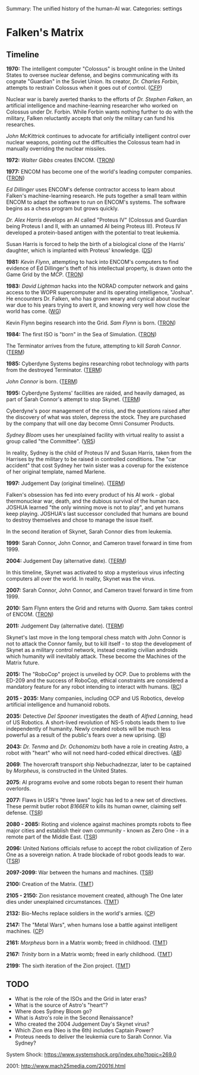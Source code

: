 Summary: The unified history of the human-AI war.
Categories: settings

# Falken's Matrix

Timeline
--------

**1970:** The intelligent computer "Colossus" is brought online in the United States to oversee nuclear defense, and begins communicating with its cognate "Guardian" in the Soviet Union. Its creator, *Dr. Charles Forbin*, attempts to restrain Colossus when it goes out of control. ([CFP])

Nuclear war is barely averted thanks to the efforts of *Dr. Stephen Falken*, an artificial intelligence and machine-learning researcher who worked on Colossus under Dr. Forbin. While Forbin wants nothing further to do with the military, Falken reluctantly accepts that only the military can fund his researches.

*John McKittrick* continues to advocate for artificially intelligent control over nuclear weapons, pointing out the difficulties the Colossus team had in manually overriding the nuclear missiles.

**1972:** *Walter Gibbs* creates ENCOM. ([TRON])

**1977:** ENCOM has become one of the world's leading computer companies. ([TRON])

*Ed Dillinger* uses ENCOM's defense contractor access to learn about Falken's machine-learning research. He puts together a small team within ENCOM to adapt the software to run on ENCOM's systems. The software begins as a chess program but grows quickly.

*Dr. Alex Harris* develops an AI called "Proteus IV" (Colossus and Guardian being Proteus I and II, with an unnamed AI being Proteus III). Proteus IV developed a protein-based antigen with the potential to treat leukemia.

Susan Harris is forced to help the birth of a biological clone of the Harris' daughter, which is implanted with Proteus' knowledge. ([DS])

**1981:** *Kevin Flynn*, attempting to hack into ENCOM's computers to find evidence of Ed Dillinger's theft of his intellectual property, is drawn onto the Game Grid by the MCP. ([TRON])

**1983:** *David Lightman* hacks into the NORAD computer network and gains access to the WOPR supercomputer and its operating intelligence, "Joshua". He encounters Dr. Falken, who has grown weary and cynical about nuclear war due to his years trying to avert it, and knowing very well how close the world has come. ([WG])

Kevin Flynn begins research into the Grid. *Sam Flynn* is born. ([TRON])

**1984:** The first ISO is "born" in the Sea of Simulation. ([TRON])

The Terminator arrives from the future, attempting to kill *Sarah Connor*. ([TERM])

**1985:** Cyberdyne Systems begins researching robot technology with parts from the destroyed Terminator. ([TERM])

*John Connor* is born. ([TERM])

**1995:** Cyberdyne Systems' facilities are raided, and heavily damaged, as part of Sarah Connor's attempt to stop Skynet. ([TERM])

Cyberdyne's poor management of the crisis, and the questions raised after the discovery of what was stolen, depress the stock. They are purchased by the company that will one day become Omni Consumer Products.

*Sydney Bloom* uses her unexplained facility with virtual reality to assist a group called "the Committee". ([VR5])

In reality, Sydney is the child of Proteus IV and Susan Harris, taken from the Harrises by the military to be raised in controlled conditions. The "car accident" that cost Sydney her twin sister was a coverup for the existence of her original template, named Marlene.

**1997:** Judgement Day (original timeline). ([TERM])

Falken's obsession has fed into every product of his AI work - global thermonuclear war, death, and the dubious survival of the human race. JOSHUA learned "the only winning move is not to play", and yet humans keep playing. JOSHUA's last successor concluded that humans are bound to destroy themselves and chose to manage the issue itself.

In the second iteration of Skynet, Sarah Connor dies from leukemia.

**1999:** Sarah Connor, John Connor, and Cameron travel forward in time from 1999.

**2004:** Judgement Day (alternative date). ([TERM])

In this timeline, Skynet was activated to stop a mysterious virus infecting computers all over the world. In reality, Skynet was the virus.

**2007:** Sarah Connor, John Connor, and Cameron travel forward in time from 1999.

**2010:** Sam Flynn enters the Grid and returns with *Quorra*. Sam takes control of ENCOM. ([TRON])

**2011:** Judgement Day (alternative date). ([TERM])

Skynet's last move in the long temporal chess match with John Connor is not to attack the Connor family, but to kill itself - to stop the development of Skynet as a military control network, instead creating civilian androids which humanity will inevitably attack. These become the Machines of the Matrix future.

**2015:** The "RoboCop" project is unveiled by OCP. Due to problems with the ED-209 and the success of RoboCop, ethical constraints are considered a mandatory feature for any robot intending to interact with humans. ([RC])

**2015 - 2035:** Many companies, including OCP and US Robotics, develop artificial intelligence and humanoid robots.

**2035:** Detective *Del Spooner* investigates the death of *Alfred Lanning*, head of US Robotics. A short-lived revolution of NS-5 robots leads them to live independently of humanity. Newly created robots will be much less powerful as a result of the public's fears over a new uprising. ([IR])

**2043:** *Dr. Tenma* and *Dr. Ochanomizu* both have a role in creating Astro, a robot with "heart" who will not need hard-coded ethical directives. ([AB])

**2069**: The hovercraft transport ship Nebuchadnezzar, later to be captained by *Morpheus*, is constructed in the United States.

**2075**: AI programs evolve and some robots began to resent their human overlords.

**2077:** Flaws in USR's "three laws" logic has led to a new set of directives. These permit butler robot *B166ER* to kills its human owner, claiming self defense. ([TSR])

**2080 - 2085:** Rioting and violence against machines prompts robots to flee major cities and establish their own community - known as Zero One - in a remote part of the Middle East. ([TSR])

**2096:** United Nations officials refuse to accept the robot civilization of Zero One as a sovereign nation. A trade blockade of robot goods leads to war. ([TSR])

**2097-2099:** War between the humans and machines. ([TSR])

**2100:** Creation of the Matrix. ([TMT])

**2105 - 2150:** Zion resistance movement created, although The One later dies under unexplained circumstances. ([TMT])

**2132:** Bio-Mechs replace soldiers in the world's armies. ([CP])

**2147:** The "Metal Wars", when humans lose a battle against intelligent machines. ([CP])

**2161:** *Morpheus* born in a Matrix womb; freed in childhood. ([TMT])

**2167:** *Trinity* born in a Matrix womb; freed in early childhood. ([TMT])

**2199:** The sixth iteration of the Zion project. ([TMT])

TODO
----

* What is the role of the ISOs and the Grid in later eras?
* What is the source of Astro's "heart"?
* Where does Sydney Bloom go?
* What is Astro's role in the Second Renaissance?
* Who created the 2004 Judgement Day's Skynet virus?
* Which Zion era (Neo is the 6th) includes Captain Power?
* Proteus needs to deliver the leukemia cure to Sarah Connor. Via Sydney?

System Shock: https://www.systemshock.org/index.php?topic=269.0

2001: http://www.mach25media.com/2001tl.html

[AB]: http://en.wikipedia.org/wiki/Astro_Boy_(2003_TV_series)
[CFP]: http://en.wikipedia.org/wiki/Colossus:_The_Forbin_Project
[CP]: http://soldiersofthefuture.wikia.com/wiki/History
[DS]: http://en.wikipedia.org/wiki/Demon_Seed
[IR]: http://en.wikipedia.org/wiki/I,_Robot_(film)
[RC]: http://en.wikipedia.org/wiki/RoboCop
[TERM]: http://www.empireonline.com/features/terminator-timeline/
[TRON]: http://tron.wikia.com/wiki/Timeline_(TRON)
[TSR]: http://matrix.wikia.com/wiki/The_Second_Renaissance
[TMT]: http://usatoday30.usatoday.com/life/movies/news/2003-11-04-matrixwhen_x.htm
[VR5]: http://en.wikipedia.org/wiki/VR.5
[WG]: http://en.wikipedia.org/wiki/WarGames
